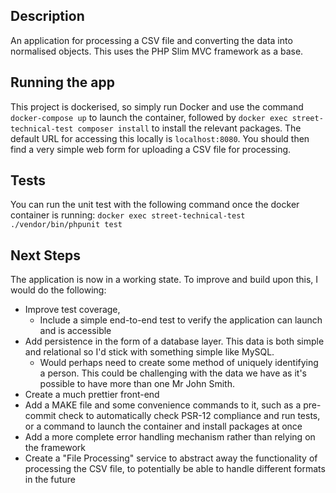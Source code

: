 ## Description

An application for processing a CSV file and converting the data into normalised objects. This uses the PHP Slim MVC framework as a base.

## Running the app

This project is dockerised, so simply run Docker and use the command `docker-compose up` to launch the container, followed by `docker exec street-technical-test composer install` to install the relevant packages. The default URL for accessing this locally is `localhost:8080`. You should then find a very simple web form for uploading a CSV file for processing.

## Tests

You can run the unit test with the following command once the docker container is running: `docker exec street-technical-test ./vendor/bin/phpunit test`

## Next Steps

The application is now in a working state. To improve and build upon this, I would do the following:

- Improve test coverage, 
  - Include a simple end-to-end test to verify the application can launch and is accessible
- Add persistence in the form of a database layer. This data is both simple and relational so I'd stick with something simple like MySQL.
  - Would perhaps need to create some method of uniquely identifying a person. This could be challenging with the data we have as it's possible to have more than one Mr John Smith.
- Create a much prettier front-end
- Add a MAKE file and some convenience commands to it, such as a pre-commit check to automatically check PSR-12 compliance and run tests, or a command to launch the container and install packages at once
- Add a more complete error handling mechanism rather than relying on the framework
- Create a "File Processing" service to abstract away the functionality of processing the CSV file, to potentially be able to handle different formats in the future